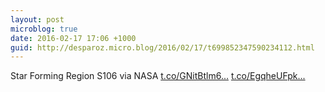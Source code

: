 ```yaml
---
layout: post
microblog: true
date: 2016-02-17 17:06 +1000
guid: http://desparoz.micro.blog/2016/02/17/t699852347590234112.html
---
```

Star Forming Region S106  via NASA [t.co/GNitBtlm6...](https://t.co/GNitBtlm6I) [t.co/EgqheUFpk...](https://t.co/EgqheUFpkx)
